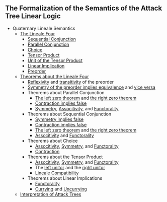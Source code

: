 The Formalization of the Semantics of the Attack Tree Linear Logic
-------------------------------------------------------------------

* Quaternary Lineale Semantics
  - [The Lineale Four](https://github.com/MonoidalAttackTrees/ATLL-Formalization/blob/master/lineale.agda)
    - [Sequential Conjunction](https://github.com/MonoidalAttackTrees/ATLL-Formalization/blob/master/lineale.agda#L77)
    - [Parallel Conjunction](https://github.com/MonoidalAttackTrees/ATLL-Formalization/blob/master/lineale.agda#L65)
    - [Choice](https://github.com/MonoidalAttackTrees/ATLL-Formalization/blob/master/lineale.agda#L53)
    - [Tensor Product](https://github.com/MonoidalAttackTrees/ATLL-Formalization/blob/master/lineale.agda#L26)
    - [Unit of the Tensor Product](https://github.com/MonoidalAttackTrees/ATLL-Formalization/blob/master/lineale.agda#L38)
    - [Linear Implication](https://github.com/MonoidalAttackTrees/ATLL-Formalization/blob/master/lineale.agda#L41)
    - [Preorder](https://github.com/MonoidalAttackTrees/ATLL-Formalization/blob/master/lineale.agda#L17)
  - [Theorems about the Lineale Four](https://github.com/MonoidalAttackTrees/ATLL-Formalization/blob/master/lineale-thms.agda)
    - [Reflexivity](https://github.com/MonoidalAttackTrees/ATLL-Formalization/blob/master/lineale-thms.agda#L6) and [transitivity](https://github.com/MonoidalAttackTrees/ATLL-Formalization/blob/master/lineale-thms.agda#L12) of the preorder
    - [Symmetry of the preorder implies equivalence](https://github.com/MonoidalAttackTrees/ATLL-Formalization/blob/master/lineale-thms.agda#L78) and [vice versa](https://github.com/MonoidalAttackTrees/ATLL-Formalization/blob/master/lineale-thms.agda#L96)
    - Theorems about Parallel Conjunction
      - [The left zero theorem](https://github.com/MonoidalAttackTrees/ATLL-Formalization/blob/master/lineale-thms.agda#L114) and [the right zero theorem](https://github.com/MonoidalAttackTrees/ATLL-Formalization/blob/master/lineale-thms.agda#L120)
      - [Contraction implies false](https://github.com/MonoidalAttackTrees/ATLL-Formalization/blob/master/lineale-thms.agda#L126)
      - [Symmetry](https://github.com/MonoidalAttackTrees/ATLL-Formalization/blob/master/lineale-thms.agda#L130), [Associtivity](https://github.com/MonoidalAttackTrees/ATLL-Formalization/blob/master/lineale-thms.agda#L148), and [Functorality](https://github.com/MonoidalAttackTrees/ATLL-Formalization/blob/master/lineale-thms.agda#L214)
    - Theorems about Sequential Conjunction
      - [Symmetry implies false](https://github.com/MonoidalAttackTrees/ATLL-Formalization/blob/master/lineale-thms.agda#L604)
      - [Contraction implies false](https://github.com/MonoidalAttackTrees/ATLL-Formalization/blob/master/lineale-thms.agda#L608)
      - [The left zero theorem](https://github.com/MonoidalAttackTrees/ATLL-Formalization/blob/master/lineale-thms.agda#L612) and [the right zero theorem](https://github.com/MonoidalAttackTrees/ATLL-Formalization/blob/master/lineale-thms.agda#L618)
      - [Associtivity](https://github.com/MonoidalAttackTrees/ATLL-Formalization/blob/master/lineale-thms.agda#L624) and [Functorality](https://github.com/MonoidalAttackTrees/ATLL-Formalization/blob/master/lineale-thms.agda#L690)      
    - Theorems about Choice
      - [Associtivity](https://github.com/MonoidalAttackTrees/ATLL-Formalization/blob/master/lineale-thms.agda#L1098), [Symmetry](https://github.com/MonoidalAttackTrees/ATLL-Formalization/blob/master/lineale-thms.agda#L1080), and [Functorality](https://github.com/MonoidalAttackTrees/ATLL-Formalization/blob/master/lineale-thms.agda#L1164)
      - [Contraction](https://github.com/MonoidalAttackTrees/ATLL-Formalization/blob/master/lineale-thms.agda#L1422)
    - Theorems about the Tensor Product
      - [Associtivity](https://github.com/MonoidalAttackTrees/ATLL-Formalization/blob/master/lineale-thms.agda#L1719), [Symmetry](https://github.com/MonoidalAttackTrees/ATLL-Formalization/blob/master/lineale-thms.agda#L1701), and [Functorality](https://github.com/MonoidalAttackTrees/ATLL-Formalization/blob/master/lineale-thms.agda#L1428)
      - The [left unitor](https://github.com/MonoidalAttackTrees/ATLL-Formalization/blob/master/lineale-thms.agda#L1689) and the [right unitor](https://github.com/MonoidalAttackTrees/ATLL-Formalization/blob/master/lineale-thms.agda#L1695)
      - [Lineale Compatibility](https://github.com/MonoidalAttackTrees/ATLL-Formalization/blob/master/lineale-thms.agda#L1686)
    - Theorems about Linear Implications
      - [Functorality](https://github.com/MonoidalAttackTrees/ATLL-Formalization/blob/master/lineale-thms.agda#L1785)
      - [Currying](https://github.com/MonoidalAttackTrees/ATLL-Formalization/blob/master/lineale-thms.agda#L2042) and [Uncurrying](https://github.com/MonoidalAttackTrees/ATLL-Formalization/blob/master/lineale-thms.agda#L2109)
  - [Interpretation of Attack Trees](https://github.com/MonoidalAttackTrees/ATLL-Formalization/blob/master/attack-tree.agda)
      